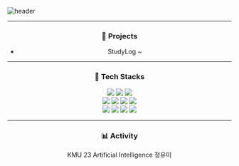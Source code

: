

![header](https://capsule-render.vercel.app/api?type=blur&color=gradient&customColorList=1&height=300&section=header&text=Ume's%20Github&textShadow=2px%202px%203px%20rgba(0,0,0,0.7)&fontColor=DB84A7)

---
<!--
**ume24/ume24** is a ✨ _special_ ✨ repository because its `README.md` (this file) appears on your GitHub profile.

Here are some ideas to get you started:

- 🔭 I’m currently working on ...
- 🌱 I’m currently learning ...
- 👯 I’m looking to collaborate on ...
- 🤔 I’m looking for help with ...
- 💬 Ask me about ...
- 📫 How to reach me: ...
- 😄 Pronouns: ...
- ⚡ Fun fact: ...
-->


<div align="center">
 <h3>🔭 Projects</h3>
 <ul>
  <li>StudyLog ~</li>
 </ul>
</div>


***
<div align="center">
  <h3>🌱 Tech Stacks</h3>
</div>
<div align="center">
  <div>
    <img src="https://img.shields.io/badge/python-%233776AB.svg?&style=for-the-badge&logo=python&logoColor=white" />
    <img src="https://img.shields.io/badge/javascript-%23F7DF1E.svg?&style=for-the-badge&logo=javascript&logoColor=black" />
    <img src="https://img.shields.io/badge/java-%23007396.svg?&style=for-the-badge&logo=java&logoColor=white" />
  </div>

  <div>
    <img src="https://img.shields.io/badge/react-%2361DAFB.svg?&style=for-the-badge&logo=react&logoColor=black" />
    <img src="https://img.shields.io/badge/docker-%232496ED.svg?&style=for-the-badge&logo=docker&logoColor=white" />
    <img src="https://img.shields.io/badge/node.js-%23339933.svg?&style=for-the-badge&logo=node.js&logoColor=white" />
    <img src="https://img.shields.io/badge/flutter-%2302569B.svg?&style=for-the-badge&logo=flutter&logoColor=white" />
  </div>

  <div>
    <img src="https://img.shields.io/badge/pytorch-%23EE4C2C.svg?&style=for-the-badge&logo=pytorch&logoColor=white" />
    <img src="https://img.shields.io/badge/spring-%236DB33F.svg?&style=for-the-badge&logo=spring&logoColor=white" />
    <img src="https://img.shields.io/badge/c%2B%2B-%2300599C.svg?&style=for-the-badge&logo=c%2B%2B&logoColor=white" />
    <img src="https://img.shields.io/badge/mysql-%234479A1.svg?&style=for-the-badge&logo=mysql&logoColor=white" />
  </div>
</div>

***
<div align="center">
  <h3>📊 Activity</h3>
</div>
<div align="center">
  KMU 23 Artificial Intelligence 정유미
</div>

